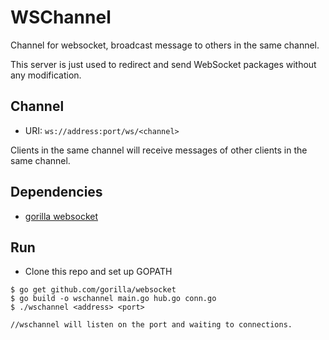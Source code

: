 # WSChannel
Channel for websocket,  broadcast message to others in the same channel. 

This server is just used to redirect and send WebSocket packages without any modification.

## Channel
* URI: `ws://address:port/ws/<channel>`

Clients in the same channel will receive messages of other clients in the same channel.

## Dependencies
* [gorilla websocket](https://github.com/gorilla/websocket)

## Run
* Clone this repo and set up GOPATH
```
$ go get github.com/gorilla/websocket
$ go build -o wschannel main.go hub.go conn.go
$ ./wschannel <address> <port>

//wschannel will listen on the port and waiting to connections.
```

  
